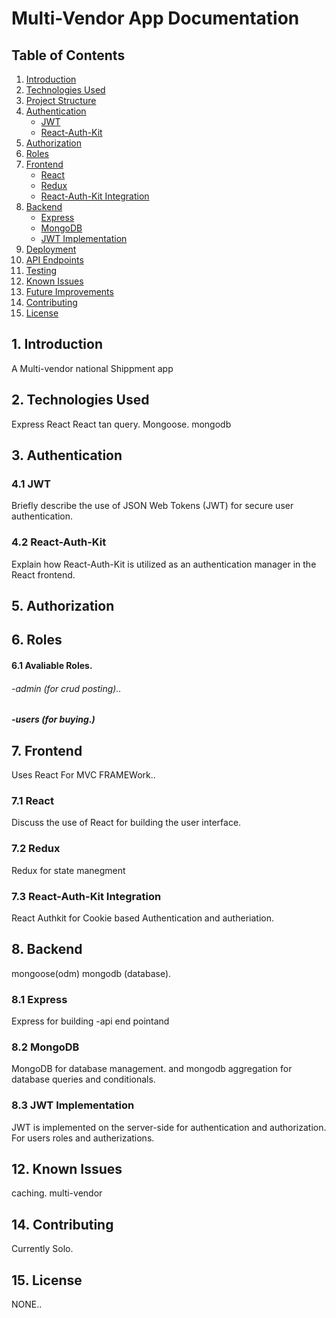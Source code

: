 # Multi-Vendor App Documentation

## Table of Contents
1. [Introduction](#introduction)
2. [Technologies Used](#technologies-used)
3. [Project Structure](#project-structure)
4. [Authentication](#authentication)
   - [JWT](#jwt)
   - [React-Auth-Kit](#react-auth-kit)
5. [Authorization](#authorization)
6. [Roles](#roles)
7. [Frontend](#frontend)
   - [React](#react)
   - [Redux](#redux)
   - [React-Auth-Kit Integration](#react-auth-kit-integration)
8. [Backend](#backend)
   - [Express](#express)
   - [MongoDB](#mongodb)
   - [JWT Implementation](#jwt-implementation)
9. [Deployment](#deployment)
10. [API Endpoints](#api-endpoints)
11. [Testing](#testing)
12. [Known Issues](#known-issues)
13. [Future Improvements](#future-improvements)
14. [Contributing](#contributing)
15. [License](#license)

## 1. Introduction
A Multi-vendor national Shippment app 

## 2. Technologies Used
Express
React 
React tan query.
Mongoose.
mongodb


## 3. Authentication

### 4.1 JWT
Briefly describe the use of JSON Web Tokens (JWT) for secure user authentication.

### 4.2 React-Auth-Kit
Explain how React-Auth-Kit is utilized as an authentication manager in the React frontend.

## 5. Authorization


## 6. Roles
#### 6.1 Avaliable Roles.
###### -admin (for crud posting)..
##### -users (for buying.)

## 7. Frontend
Uses React For MVC FRAMEWork..
### 7.1 React
Discuss the use of React for building the user interface.
### 7.2 Redux
Redux for state manegment
### 7.3 React-Auth-Kit Integration
React Authkit for Cookie based Authentication and autheriation.
## 8. Backend
mongoose(odm)
mongodb (database).
### 8.1 Express
Express for building
-api end pointand 
### 8.2 MongoDB
 MongoDB for database management.
 and mongodb aggregation for database queries and conditionals.
### 8.3 JWT Implementation
JWT is implemented on the server-side for authentication and authorization.
For users roles and autherizations.
## 12. Known Issues
caching.
multi-vendor 
## 14. Contributing
Currently Solo.
## 15. License
NONE..
